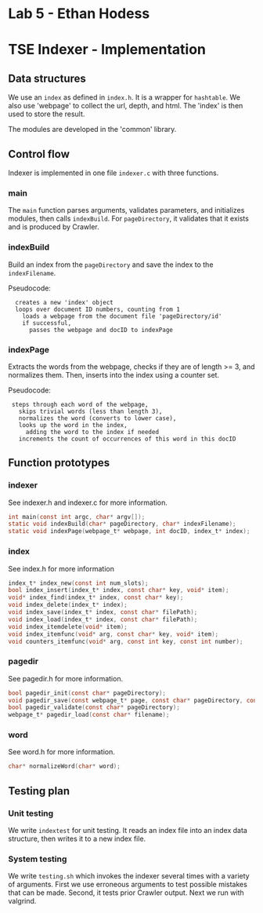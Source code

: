 # Lab 5 - Ethan Hodess
# TSE Indexer - Implementation 

## Data structures 

We use an `index` as defined in `index.h`. It is a wrapper for `hashtable`. We also use 'webpage' to collect the url, depth, and html. The 'index' is then used to store the result.

The modules are developed in the 'common' library.

## Control flow

Indexer is implemented in one file `indexer.c` with three functions.

### main

The `main` function parses arguments, validates parameters, and initializes modules, then calls `indexBuild`. For `pageDirectory`, it validates that it exists and is produced by Crawler.

### indexBuild

Build an index from the `pageDirectory` and save the index to the `indexFilename`.

Pseudocode:


      creates a new 'index' object
      loops over document ID numbers, counting from 1
        loads a webpage from the document file 'pageDirectory/id'
        if successful, 
          passes the webpage and docID to indexPage

### indexPage

Extracts the words from the webpage, checks if they are of length >= 3, and normalizes them. Then, inserts into the index using a counter set.

Pseudocode:


     steps through each word of the webpage,
       skips trivial words (less than length 3),
       normalizes the word (converts to lower case),
       looks up the word in the index,
         adding the word to the index if needed
       increments the count of occurrences of this word in this docID


## Function prototypes

### indexer

See indexer.h and indexer.c for more information. 

```c
int main(const int argc, char* argv[]);
static void indexBuild(char* pageDirectory, char* indexFilename);
static void indexPage(webpage_t* webpage, int docID, index_t* index);
```

### index

See index.h for more information

```c
index_t* index_new(const int num_slots);
bool index_insert(index_t* index, const char* key, void* item);
void* index_find(index_t* index, const char* key);
void index_delete(index_t* index);
void index_save(index_t* index, const char* filePath);
void index_load(index_t* index, const char* filePath);
void index_itemdelete(void* item);
void index_itemfunc(void* arg, const char* key, void* item);
void counters_itemfunc(void* arg, const int key, const int number);
```

### pagedir

See pagedir.h for more information.

```c
bool pagedir_init(const char* pageDirectory);
void pagedir_save(const webpage_t* page, const char* pageDirectory, const int docID);
bool pagedir_validate(const char* pageDirectory);
webpage_t* pagedir_load(const char* filename);
```

### word

See word.h for more information.

```c
char* normalizeWord(char* word);
```

## Testing plan

### Unit testing

We write `indextest` for unit testing. It reads an index file into an index data structure, then writes it to a new index file.

### System testing

We write `testing.sh` which invokes the indexer several times with a variety of arguments. First we use erroneous arguments to test possible mistakes that can be made. Second, it tests prior Crawler output. Next we run with valgrind.

